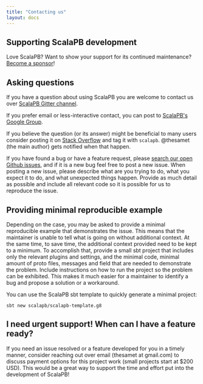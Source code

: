 ```yaml
---
title: "Contacting us"
layout: docs
---
```


## Supporting ScalaPB development

Love ScalaPB? Want to show your support for its continued maintenance?
[Become a sponsor](https://github.com/sponsors/thesamet)!

## Asking questions

If you have a question about using ScalaPB you are welcome to contact
us over [ScalaPB Gitter channel](https://gitter.im/ScalaPB/community).

If you prefer email or less-interactive contact, you can post to [ScalaPB's
Google Group](https://groups.google.com/forum/?nomobile=true#!forum/scalapb).

If you believe the question (or its answer) might be beneficial to many users
consider posting it on [Stack Overflow](https://stackoverflow.com) and tag it
with `scalapb`. @thesamet (the main author) gets notified when that happen.

If you have found a bug or have a feature request, please
[search our open Github issues](https://github.com/scalapb/ScalaPB/issues),
and if it is a new bug feel free to post a new issue. When posting a new
issue, please describe what are you trying to do, what you expect it to do,
and what unexpected things happen. Provide as much detail as possible and
include all relevant code so it is possible for us to reproduce the issue.

## Providing minimal reproducible example

Depending on the case, you may be asked to provide a minimal reproducible example
that demonstrates the issue. This means that the maintainer is unable to tell
what is going on without additional context. At the same time, to save time, the additional
context provided need to be kept to a minimum. To accomplish that, provide a
small sbt project that includes only the relevant plugins and settings, and
the minimal code, minimal amount of proto files, messages and field that are
needed to demonstrate the problem. Include instructions on how to run the
project so the problem can be exhibited. This makes it much easier for a
maintainer to identify a bug and propose a solution or a workaround.

You can use the ScalaPB sbt template to quickly generate a minimal project:

```
sbt new scalapb/scalapb-template.g8
```

## I need urgent support! When can I have a feature ready?

If you need an issue resolved or a feature developed for you in a timely
manner, consider reaching out over email (thesamet at gmail.com) to discuss
payment options for this project work (small projects start at $200 USD).  This
would be a great way to support the time and effort put into the development of
ScalaPB!
